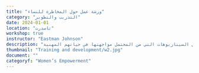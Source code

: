 ```yaml
---
title: "ورشة عمل حول المخاطرة للنساء"
category: "التدريب والتطوير"
date: 2024-01-01
location: "تاسدرت"
workshop: true
instructor: "Eastman Johnson"
description: "بشكل عام، تتحمل النساء أقل مخاطر من الرجال. وهذا يؤدي إلى نقص الفرص للنساء ويسهم في تعزيز عدم المساواة بين الجنسين بشكل عام. تتحدى هذه الورشة المشاركين للتفكير في الأسباب التي قد تجعل النساء يتحملون مخاطر أقل، كما توفر موارد تشجيع النساء على تحمل المزيد من المخاطر. في المرحلة النهائية للورشة، يكتسب المشاركون الممارسة والثقة في تحمل المخاطر في السيناريوهات التي من المحتمل مواجهتها في حياتهم المهنية."
thumbnail: "Training and development/w2.jpg"
document: ""
categoryf: "Women’s Empowerment"
---
```

